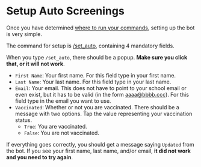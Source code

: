 # Setup Auto Screenings

Once you have determined [where to run your commands](command-execution-space.md), setting up the bot is very simple.

The command for setup is [/set_auto](../commands/set-auto), containing 4 mandatory fields.

When you type `/set_auto`, there should be a popup. **Make sure you click that, or it will not work**.

* `First Name`: Your first name. For this field type in your first name.
* `Last Name`: Your last name. For this field type in your last name.
* `Email`: Your email. This does not have to point to your school email or even exist, but it has to be valid (in the form aaaa@bbbb.ccc). For this field type in the email you want to use.
* `Vaccinated`: Whether or not you are vaccinated. There should be a message with two options. Tap the value representing your vaccination status.
  * `True`: You are vaccinated.
  * `False`: You are not vaccinated.

If everything goes correctly, you should get a message saying `Updated` from the bot. If you see your first name, last name, and/or email, **it did not work and you need to try again**.